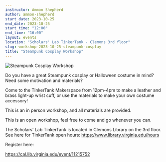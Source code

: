 ```yaml
---
instructor: Ammon Shepherd
author: ammon-shepherd
start_date: 2023-10-25
end_date: 2023-10-25
start_time: "12:00"
end_time: "16:00"
layout: events
location: "Scholars' Lab TinkerTank - Clemons 3rd floor"
slug: workshop-2023-10-25-steampunk-cosplay
title: "Steampunk Cosplay Workshop"
---
```


![Steampunk Cosplay Workshop](/assets/post-media/workshops/steampunk-leather-cuff.jpg)

Do you have a great Steampunk cosplay or Halloween costume in mind? Need some motivation and materials?

Come to the TinkerTank Makerspace from 12pm-4pm to make a leather and brass light-up wrist cuff, or use the materials to make your own costume accessory!

This is an in person workshop, and all materials are provided.

This is an open workshop, feel free to come and go whenever you can.

The Scholars' Lab TinkerTank is located in Clemons Library on the 3rd floor. See here for TinkerTank open hours: <a href="https://www.library.virginia.edu/hours">https://www.library.virginia.edu/hours</a>

Register here:

[https://cal.lib.virginia.edu/event/11215752 ](https://cal.lib.virginia.edu/event/11215752)
